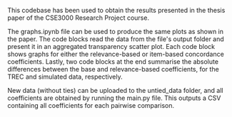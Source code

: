 This codebase has been used to obtain the results presented in the thesis paper of the CSE3000 Research Project course.

The graphs.ipynb file can be used to produce the same plots as shown in the paper. The code blocks read the data from the file's output folder and present it in an aggregated transparency scatter plot. Each code block shows graphs for either the relevance-based or item-based concordance coefficients. Lastly, two code blocks at the end summarise the absolute differences between the base and relevance-based coefficients, for the TREC and simulated data, respectively.

New data (without ties) can be uploaded to the untied_data folder, and all coefficients are obtained by running the main.py file. This outputs a CSV containing all coefficients for each pairwise comparison. 
